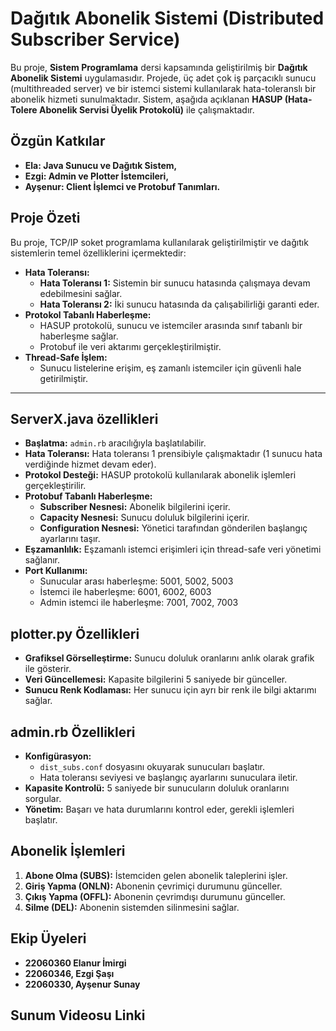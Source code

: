 # Dağıtık Abonelik Sistemi (Distributed Subscriber Service)

Bu proje, **Sistem Programlama** dersi kapsamında geliştirilmiş bir **Dağıtık Abonelik Sistemi** uygulamasıdır. Projede, üç adet çok iş parçacıklı sunucu (multithreaded server) ve bir istemci sistemi kullanılarak hata-toleranslı bir abonelik hizmeti sunulmaktadır. Sistem, aşağıda açıklanan **HASUP (Hata-Tolere Abonelik Servisi Üyelik Protokolü)** ile çalışmaktadır.

## Özgün Katkılar
- **Ela: Java Sunucu ve Dağıtık Sistem,**
- **Ezgi: Admin ve Plotter İstemcileri,**
- **Ayşenur: Client İşlemci ve Protobuf Tanımları.**

## Proje Özeti

Bu proje, TCP/IP soket programlama kullanılarak geliştirilmiştir ve dağıtık sistemlerin temel özelliklerini içermektedir:

- **Hata Toleransı:**
  - **Hata Toleransı 1:** Sistemin bir sunucu hatasında çalışmaya devam edebilmesini sağlar.
  - **Hata Toleransı 2:** İki sunucu hatasında da çalışabilirliği garanti eder.
- **Protokol Tabanlı Haberleşme:**
  - HASUP protokolü, sunucu ve istemciler arasında sınıf tabanlı bir haberleşme sağlar.
  - Protobuf ile veri aktarımı gerçekleştirilmiştir.
- **Thread-Safe İşlem:**
  - Sunucu listelerine erişim, eş zamanlı istemciler için güvenli hale getirilmiştir.

---

## ServerX.java özellikleri
- **Başlatma:** `admin.rb` aracılığıyla başlatılabilir.
- **Hata Toleransı:** Hata toleransı 1 prensibiyle çalışmaktadır (1 sunucu hata verdiğinde hizmet devam eder).
- **Protokol Desteği:** HASUP protokolü kullanılarak abonelik işlemleri gerçekleştirilir.
- **Protobuf Tabanlı Haberleşme:** 
  - **Subscriber Nesnesi:** Abonelik bilgilerini içerir.
  - **Capacity Nesnesi:** Sunucu doluluk bilgilerini içerir.
  - **Configuration Nesnesi:** Yönetici tarafından gönderilen başlangıç ayarlarını taşır.
- **Eşzamanlılık:** Eşzamanlı istemci erişimleri için thread-safe veri yönetimi sağlanır.
- **Port Kullanımı:** 
  - Sunucular arası haberleşme: 5001, 5002, 5003
  - İstemci ile haberleşme: 6001, 6002, 6003
  - Admin istemci ile haberleşme: 7001, 7002, 7003

## plotter.py Özellikleri
- **Grafiksel Görselleştirme:** Sunucu doluluk oranlarını anlık olarak grafik ile gösterir.
- **Veri Güncellemesi:** Kapasite bilgilerini 5 saniyede bir günceller.
- **Sunucu Renk Kodlaması:** Her sunucu için ayrı bir renk ile bilgi aktarımı sağlar.

## admin.rb Özellikleri
- **Konfigürasyon:** 
  - `dist_subs.conf` dosyasını okuyarak sunucuları başlatır.
  - Hata toleransı seviyesi ve başlangıç ayarlarını sunuculara iletir.
- **Kapasite Kontrolü:** 5 saniyede bir sunucuların doluluk oranlarını sorgular.
- **Yönetim:** Başarı ve hata durumlarını kontrol eder, gerekli işlemleri başlatır.

## Abonelik İşlemleri
1. **Abone Olma (SUBS):** İstemciden gelen abonelik taleplerini işler.
2. **Giriş Yapma (ONLN):** Abonenin çevrimiçi durumunu günceller.
3. **Çıkış Yapma (OFFL):** Abonenin çevrimdışı durumunu günceller.
4. **Silme (DEL):** Abonenin sistemden silinmesini sağlar.

## Ekip Üyeleri
- **22060360 Elanur İmirgi**
- **22060346, Ezgi Şaşı**
- **22060330, Ayşenur Sunay**


## Sunum Videosu Linki



